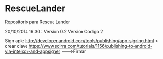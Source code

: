 RescueLander
============

Repositorio para Rescue Lander

20/10/2014 16:30 : Version 0.2 Version Codigo 2

Sign apk:
http://developer.android.com/tools/publishing/app-signing.html > crear clave
https://www.scirra.com/tutorials/1156/publishing-to-android-via-intelxdk-and-appsigner --->Firmar
